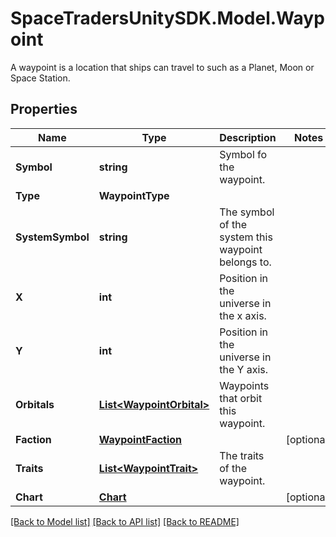 # SpaceTradersUnitySDK.Model.Waypoint
A waypoint is a location that ships can travel to such as a Planet, Moon or Space Station.

## Properties

Name | Type | Description | Notes
------------ | ------------- | ------------- | -------------
**Symbol** | **string** | Symbol fo the waypoint. | 
**Type** | **WaypointType** |  | 
**SystemSymbol** | **string** | The symbol of the system this waypoint belongs to. | 
**X** | **int** | Position in the universe in the x axis. | 
**Y** | **int** | Position in the universe in the Y axis. | 
**Orbitals** | [**List&lt;WaypointOrbital&gt;**](WaypointOrbital.md) | Waypoints that orbit this waypoint. | 
**Faction** | [**WaypointFaction**](WaypointFaction.md) |  | [optional] 
**Traits** | [**List&lt;WaypointTrait&gt;**](WaypointTrait.md) | The traits of the waypoint. | 
**Chart** | [**Chart**](Chart.md) |  | [optional] 

[[Back to Model list]](../README.md#documentation-for-models) [[Back to API list]](../README.md#documentation-for-api-endpoints) [[Back to README]](../README.md)

